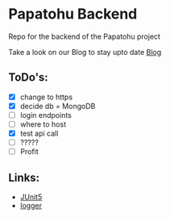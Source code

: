 # Papatohu Backend

Repo for the backend of the Papatohu project

Take a look on our Blog to stay upto date [Blog](https://papatohu.wordpress.com/blog/)

## ToDo's:

- [x] change to https
- [x] decide db = MongoDB
- [ ] login endpoints
- [ ] where to host
- [x] test api call
- [ ] ?????
- [ ] Profit

## Links:

- [JUnit5](https://junit.org/junit5/docs/current/user-guide/)
- [logger](http://www.slf4j.org)
